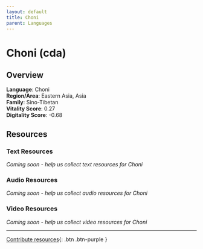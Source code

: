 ```yaml
---
layout: default
title: Choni
parent: Languages
---
```


# Choni (cda)

## Overview

**Language**: Choni  
**Region/Area**: Eastern Asia, Asia  
**Family**: Sino-Tibetan  
**Vitality Score**: 0.27  
**Digitality Score**: -0.68  

## Resources

### Text Resources
*Coming soon - help us collect text resources for Choni*

### Audio Resources
*Coming soon - help us collect audio resources for Choni*

### Video Resources
*Coming soon - help us collect video resources for Choni*

---

[Contribute resources](https://fairtrain.github.io/){: .btn .btn-purple }
